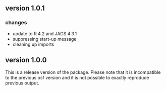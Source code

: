 ## version 1.0.1
### changes
- update to R 4.2 and JAGS 4.3.1
- suppressing start-up message 
- cleaning up imports

## version 1.0.0
This is a release version of the package. Please note that it is incompatible to the previous osf version and it is not possible to exactly reproduce previous output.
